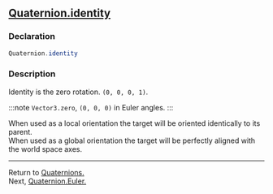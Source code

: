 ## [Quaternion.identity](https://docs.unity3d.com/ScriptReference/Quaternion-identity.html)
### Declaration
```csharp
Quaternion.identity
```

### Description
Identity is the zero rotation. `(0, 0, 0, 1)`.

:::note
`Vector3.zero`, `(0, 0, 0)` in Euler angles.
:::  

When used as a local orientation the target will be oriented identically to its parent.  
When used as a global orientation the target will be perfectly aligned with the world space axes.

---
Return to [Quaternions.](../Quaternions.md)  
Next, [Quaternion.Euler.](Euler.md)
